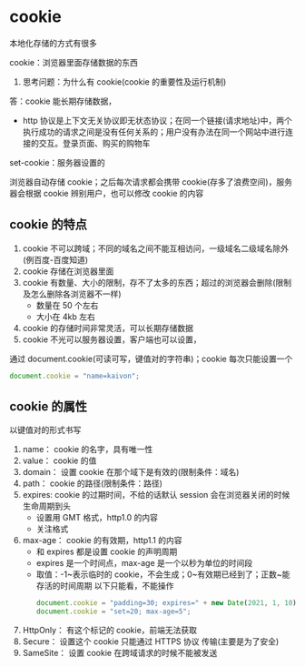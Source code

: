 # cookie

本地化存储的方式有很多

cookie：浏览器里面存储数据的东西

1. 思考问题：为什么有 cookie(cookie 的重要性及运行机制)

答：cookie 能长期存储数据，

- http 协议是上下文无关协议即无状态协议；在同一个链接(请求地址)中，两个执行成功的请求之间是没有任何关系的；用户没有办法在同一个网站中进行连接的交互。登录页面、购买的购物车

set-cookie：服务器设置的

浏览器自动存储 cookie；之后每次请求都会携带 cookie(存多了浪费空间)，服务器会根据 cookie 辨别用户，也可以修改 cookie 的内容

## cookie 的特点

1. cookie 不可以跨域；不同的域名之间不能互相访问，一级域名二级域名除外(例百度-百度知道)
2. cookie 存储在浏览器里面
3. cookie 有数量、大小的限制，存不了太多的东西；超过的浏览器会删除(限制及怎么删除各浏览器不一样)
   - 数量在 50 个左右
   - 大小在 4kb 左右
4. cookie 的存储时间非常灵活，可以长期存储数据
5. cookie 不光可以服务器设置，客户端也可以设置，

通过 document.cookie(可读可写，键值对的字符串)；cookie 每次只能设置一个

```js
document.cookie = "name=kaivon";
```

## cookie 的属性

以键值对的形式书写

1. name： cookie 的名字，具有唯一性
2. value： cookie 的值
3. domain： 设置 cookie 在那个域下是有效的(限制条件：域名)
4. path： cookie 的路径(限制条件：路径)
5. expires: cookie 的过期时间，不给的话默认 session 会在浏览器关闭的时候生命周期到头
   - 设置用 GMT 格式，http1.0 的内容
   - 关注格式
6. max-age： cookie 的有效期，http1.1 的内容
   - 和 expires 都是设置 cookie 的声明周期
   - expires 是一个时间点，max-age 是一个以秒为单位的时间段
   - 取值：-1~表示临时的 cookie，不会生成；0~有效期已经到了；正数~能存活的时间周期
     以下只能看，不能操作
     ```js
     document.cookie = "padding=30; expires=" + new Date(2021, 1, 10);
     document.cookie = "set=20; max-age=5";
     ```
7. HttpOnly： 有这个标记的 cookie，前端无法获取
8. Secure： 设置这个 cookie 只能通过 HTTPS 协议 传输(主要是为了安全)
9. SameSite： 设置 cookie 在跨域请求的时候不能被发送
